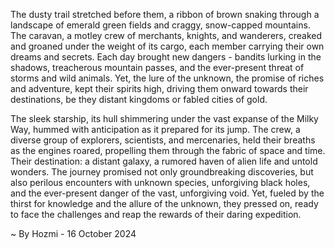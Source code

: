 
The dusty trail stretched before them, a ribbon of brown snaking through a landscape of emerald green fields and craggy, snow-capped mountains.  The caravan, a motley crew of merchants, knights, and wanderers, creaked and groaned under the weight of its cargo, each member carrying their own dreams and secrets.  Each day brought new dangers - bandits lurking in the shadows, treacherous mountain passes, and the ever-present threat of storms and wild animals. Yet, the lure of the unknown, the promise of riches and adventure, kept their spirits high, driving them onward towards their destinations, be they distant kingdoms or fabled cities of gold.

The sleek starship, its hull shimmering under the vast expanse of the Milky Way, hummed with anticipation as it prepared for its jump.  The crew, a diverse group of explorers, scientists, and mercenaries, held their breaths as the engines roared, propelling them through the fabric of space and time.  Their destination: a distant galaxy, a rumored haven of alien life and untold wonders. The journey promised not only groundbreaking discoveries, but also perilous encounters with unknown species, unforgiving black holes, and the ever-present danger of the vast, unforgiving void.  Yet, fueled by the thirst for knowledge and the allure of the unknown, they pressed on, ready to face the challenges and reap the rewards of their daring expedition. 

~ By Hozmi - 16 October 2024
